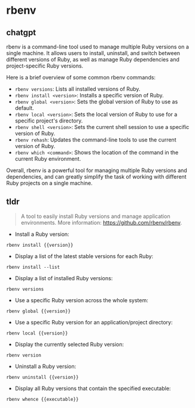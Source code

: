 # rbenv 
## chatgpt 
rbenv is a command-line tool used to manage multiple Ruby versions on a single machine. It allows users to install, uninstall, and switch between different versions of Ruby, as well as manage Ruby dependencies and project-specific Ruby versions.

Here is a brief overview of some common rbenv commands:

- `rbenv versions`: Lists all installed versions of Ruby.
- `rbenv install <version>`: Installs a specific version of Ruby.
- `rbenv global <version>`: Sets the global version of Ruby to use as default.
- `rbenv local <version>`: Sets the local version of Ruby to use for a specific project's directory.
- `rbenv shell <version>`: Sets the current shell session to use a specific version of Ruby.
- `rbenv rehash`: Updates the command-line tools to use the current version of Ruby.
- `rbenv which <command>`: Shows the location of the command in the current Ruby environment.

Overall, rbenv is a powerful tool for managing multiple Ruby versions and dependencies, and can greatly simplify the task of working with different Ruby projects on a single machine. 

## tldr 
 
> A tool to easily install Ruby versions and manage application environments.
> More information: <https://github.com/rbenv/rbenv>.

- Install a Ruby version:

`rbenv install {{version}}`

- Display a list of the latest stable versions for each Ruby:

`rbenv install --list`

- Display a list of installed Ruby versions:

`rbenv versions`

- Use a specific Ruby version across the whole system:

`rbenv global {{version}}`

- Use a specific Ruby version for an application/project directory:

`rbenv local {{version}}`

- Display the currently selected Ruby version:

`rbenv version`

- Uninstall a Ruby version:

`rbenv uninstall {{version}}`

- Display all Ruby versions that contain the specified executable:

`rbenv whence {{executable}}`
